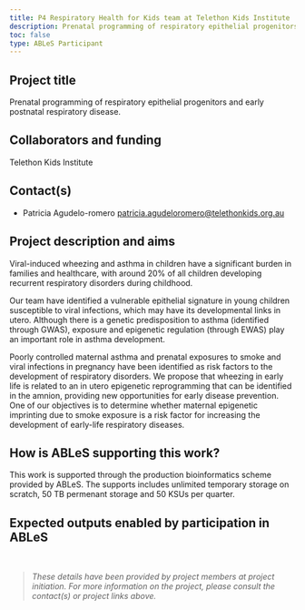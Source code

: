 ```yaml
---
title: P4 Respiratory Health for Kids team at Telethon Kids Institute
description: Prenatal programming of respiratory epithelial progenitors and early postnatal respiratory disease.
toc: false
type: ABLeS Participant
---
```


## Project title
Prenatal programming of respiratory epithelial progenitors and early postnatal respiratory disease.

## Collaborators and funding

Telethon Kids Institute


## Contact(s)

- Patricia Agudelo-romero <patricia.agudeloromero@telethonkids.org.au>


## Project description and aims

Viral-induced wheezing and asthma in children have a significant burden in families and healthcare, with around 20% of all children developing recurrent respiratory disorders during childhood. 

Our team have identified a vulnerable epithelial signature in young children susceptible to viral infections, which may have its developmental links in utero. Although there is a genetic predisposition to asthma (identified through GWAS), exposure and epigenetic regulation (through EWAS) play an important role in asthma development. 

Poorly controlled maternal asthma and prenatal exposures to smoke and viral infections in pregnancy have been identified as risk factors to the development of respiratory disorders. We propose that wheezing in early life is related to an in utero epigenetic reprogramming that can be identified in the amnion, providing new opportunities for early disease prevention. One of our objectives is to determine whether maternal epigenetic imprinting due to smoke exposure is a risk factor for increasing the development of early-life respiratory diseases.

## How is ABLeS supporting this work?
This work is supported through the production bioinformatics scheme provided by ABLeS. The supports includes unlimited temporary storage on scratch, 50 TB permenant storage  and 50 KSUs per quarter.

## Expected outputs enabled by participation in ABLeS

<br/>

> *These details have been provided by project members at project initiation. For more information on the project, please consult the contact(s) or project links above.*
